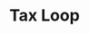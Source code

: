 ---
layout: loop
title: Tax Loop
description: loop displaying taxes available.
sidebar: loop
lang: en
subnav: loop_tax
uses_global_argument: true
returns_global_outputs: { countable : true, timestampable : true, versionable : false }
type: tax
arguments :
    - {name: "id", description: "A single or list of tax ids.", example: "id=\"2\", id=\"1,4\""}
    - {name: "exclude", description: "A single or list of tax ids to exclude", example: "exclude=\"2\", exclude=\"1,4\""}
    - {name: "tax_rule", description: "A single or list of tax_rule ids", example: "tax_rule=\"2\", tax_rule=\"1,4\""}
    - {name: "exclude_tax_rule", description: "A single or list of tax_rule ids to exclude", example: "exclude_tax_rule=\"2\", exclude_tax_rule=\"1,4\""}
    - {name: "country", description: "a country id", example: "country=\"64\""}
outputs :
    - {name: "$ID", description: "the tax id"}
    - {name: "$TYPE", description: "The tax type"}
    - {name: "$ESCAPED_TYPE", description: "Provides a form-and-javascript-safe version of the type, which is a fully qualified classname, with \\"}
    - {name: "$REQUIREMENTS", description: "All requirements for this tax"}
    - {name: "$IS_TRANSLATED", description: "check if the tax is translated"}
    - {name: "$LOCALE", description: "The locale used for this research"}
    - {name: "$TITLE", description: "Tax title"}
    - {name: "$DESCRIPTION", description: "Tax description"}

---